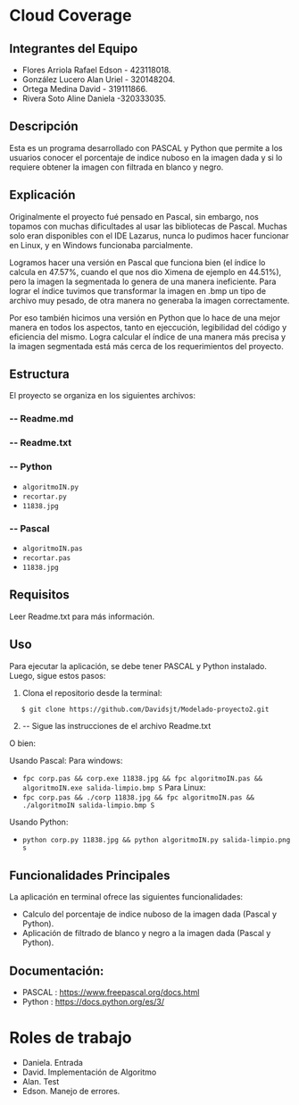 # Cloud Coverage

## Integrantes del Equipo
* Flores Arriola Rafael Edson - 423118018.
* González Lucero Alan Uriel - 320148204.
* Ortega Medina David - 319111866.
* Rivera Soto Aline Daniela -320333035.

## Descripción
Esta es un programa desarrollado con PASCAL y Python que permite a los usuarios conocer el porcentaje de indice nuboso en la imagen dada y si lo requiere obtener la imagen con filtrada en blanco y negro.

## Explicación 
Originalmente el proyecto fué pensado en Pascal, sin embargo, nos topamos con muchas dificultades al usar las bibliotecas de Pascal. Muchas solo eran disponibles con el IDE Lazarus, nunca lo pudimos hacer funcionar en Linux, y en Windows funcionaba parcialmente. 

Logramos hacer una versión en Pascal que funciona bien (el índice lo calcula en 47.57%, cuando el que nos dio Ximena de ejemplo en 44.51%), pero la imagen la segmentada lo genera de una manera ineficiente. Para lograr el índice tuvimos que transformar la imagen en .bmp un tipo de archivo muy pesado, de otra manera no generaba la imagen correctamente. 

Por eso también hicimos una versión en Python que lo hace de una mejor manera en todos los aspectos, tanto en ejeccución, legibilidad del código y eficiencia del mismo. Logra calcular el índice de una manera más precisa y la imagen segmentada está más cerca de los requerimientos del proyecto.

## Estructura

El proyecto se organiza en los siguientes archivos:

### -- Readme.md

### -- Readme.txt

### -- Python
- `algoritmoIN.py`
- `recortar.py`
- `11838.jpg`

### -- Pascal
- `algoritmoIN.pas`
- `recortar.pas`
- `11838.jpg`
  

## Requisitos

Leer Readme.txt para más información.

## Uso
Para ejecutar la aplicación, se debe tener  PASCAL y Python instalado. Luego, sigue estos pasos:

1. Clona el repositorio desde la terminal:

```bash
   $ git clone https://github.com/Davidsjt/Modelado-proyecto2.git
```

2. -- Sigue las instrucciones de el archivo Readme.txt

O bien:

Usando Pascal:
Para windows: 
- `fpc corp.pas && corp.exe 11838.jpg && fpc algoritmoIN.pas && algoritmoIN.exe salida-limpio.bmp S`
Para Linux:
- `fpc corp.pas && ./corp 11838.jpg && fpc algoritmoIN.pas && ./algoritmoIN salida-limpio.bmp S`

Usando Python: 
- `python corp.py 11838.jpg && python algoritmoIN.py salida-limpio.png s`


## Funcionalidades Principales
La aplicación en terminal ofrece las siguientes funcionalidades:

- Calculo del porcentaje de indice nuboso de la imagen dada (Pascal y Python).
- Aplicación de filtrado de blanco y negro a la imagen dada (Pascal y Python).

## Documentación: 

- PASCAL : https://www.freepascal.org/docs.html
- Python : https://docs.python.org/es/3/

# Roles de trabajo

* Daniela. Entrada 
* David. Implementación de Algoritmo
* Alan. Test
* Edson. Manejo de errores.

